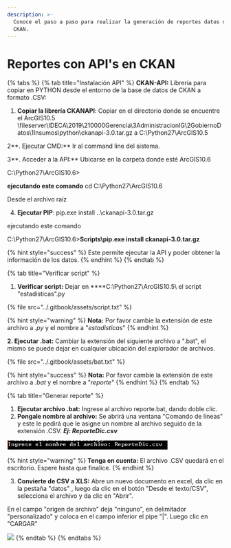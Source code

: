 ```yaml
---
description: >-
  Conoce el paso a paso para realizar la generación de reportes datos desde
  CKAN.
---
```


# Reportes con API's en CKAN

{% tabs %}
{% tab title="Instalación API" %}
**CKAN-API:** Librería para copiar en PYTHON desde el entorno de la base de datos de CKAN a formato .CSV:

1. **Copiar la librería CKANAPI**: Copiar en el directorio donde se encuentre el ArcGIS10.5         \fileserver\IDECA\2019\210000Gerencia\3AdministracionIG\2GobiernoDatos\1Insumos\python\ckanapi-3.0.tar.gz a C:\Python27\ArcGIS10.5 

2**. Ejecutar CMD:** Ir al command line del sistema.

3**. Acceder a la API:** Ubicarse en  la carpeta donde esté ArcGIS10.6

C:\Python27\ArcGIS10.6&gt;  

**ejecutando este comando** cd C:\Python27\ArcGIS10.6

Desde el archivo raíz 

4. **Ejecutar PIP**: pip.exe install ..\ckanapi-3.0.tar.gz 

ejecutando este comando 

C:\Python27\ArcGIS10.6&gt;**Scripts\pip.exe install ckanapi-3.0.tar.gz**

{% hint style="success" %}
Este permite ejecutar la API y poder obtener la información de los datos.
{% endhint %}
{% endtab %}

{% tab title="Verificar script" %}
1. **Verificar script:** Dejar en ****C:\Python27\ArcGIS10.5\ el script "estadisticas".py

{% file src="../.gitbook/assets/script.txt" %}

{% hint style="warning" %}
**Nota:** Por favor cambie la extensión de este archivo a _.py_ y el nombre a "_estadisticas_"
{% endhint %}

**2. Ejecutar .bat:** Cambiar la extensión del siguiente archivo a ".bat", el mismo se puede dejar en cualquier ubicación del explorador de archivos.

{% file src="../.gitbook/assets/bat.txt" %}

{% hint style="success" %}
**Nota:** Por favor cambie la extensión de este archivo a _.bat_  y el nombre a "_reporte_"
{% endhint %}
{% endtab %}

{% tab title="Generar reporte" %}
1. **Ejecutar archivo .bat:** Ingrese al archivo reporte.bat, dando doble clic.
2. **Pongale nombre al archivo:** Se abrirá una ventana "Comando de líneas" y este le pedirá que le asigne un nombre al archivo seguido de la extensión .CSV. _**Ej: ReporteDic.csv**_

![](../.gitbook/assets/image%20%282%29.png)

{% hint style="warning" %}
**Tenga en cuenta:** El archivo .CSV quedará en el escritorio. Espere hasta que finalice.
{% endhint %}

   3. **Convierte de CSV a XLS:** Abre un nuevo documento en excel, da clic en la pestaña "datos" , luego da clic en el botón "Desde el texto/CSV", selecciona el archivo y da clic en "Abrir".

En el campo "origen de archivo" deja "ninguno", en delimitador "personalizado" y coloca en el campo inferior el pipe "\|". Luego clic en "CARGAR"

![](../.gitbook/assets/image%20%28224%29.png)
{% endtab %}
{% endtabs %}



